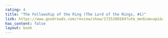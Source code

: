```yaml
---
rating: 4
title: "The Fellowship of the Ring (The Lord of the Rings, #1)"
link: https://www.goodreads.com/review/show/1725200104?utm_medium=api&utm_source=rss
has_content: false
layout: book
---
```

